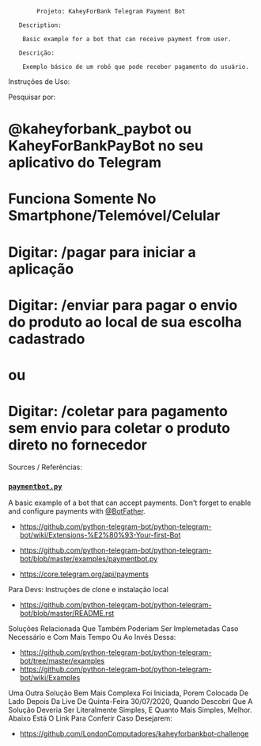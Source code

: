 
            Projeto: KaheyForBank Telegram Payment Bot 
       
       Description:
       
        Basic example for a bot that can receive payment from user.
       
       Descrição:

        Exemplo básico de um robô que pode receber pagamento do usuário.

Instruções de Uso:

Pesquisar por:
# @kaheyforbank_paybot ou KaheyForBankPayBot no seu aplicativo do Telegram
# Funciona Somente No Smartphone/Telemóvel/Celular
# Digitar: /pagar para iniciar a aplicação     
# Digitar: /enviar para pagar o envio do produto ao local de sua escolha cadastrado
# ou
# Digitar: /coletar para pagamento sem envio para coletar o produto direto no fornecedor

Sources / Referências:

### [`paymentbot.py`](https://github.com/python-telegram-bot/python-telegram-bot/blob/master/examples/paymentbot.py)
A basic example of a bot that can accept payments. Don't forget to enable and configure payments with [@BotFather](https://telegram.me/BotFather).

- https://github.com/python-telegram-bot/python-telegram-bot/wiki/Extensions-%E2%80%93-Your-first-Bot

- https://github.com/python-telegram-bot/python-telegram-bot/blob/master/examples/paymentbot.py

- https://core.telegram.org/api/payments


Para Devs: Instruções de clone e instalação local 

- https://github.com/python-telegram-bot/python-telegram-bot/blob/master/README.rst


Soluções Relacionada Que Também Poderiam Ser Implemetadas Caso Necessário e Com Mais Tempo Ou Ao Invés Dessa:

- https://github.com/python-telegram-bot/python-telegram-bot/tree/master/examples
- https://github.com/python-telegram-bot/python-telegram-bot/wiki/Examples


Uma Outra Solução Bem Mais Complexa Foi Iniciada, Porem Colocada De Lado Depois Da Live De Quinta-Feira 30/07/2020, Quando Descobri Que A Solução Deveria Ser Literalmente Simples, E Quanto Mais Simples, Melhor. Abaixo Está O Link Para Conferir Caso Desejarem:

- https://github.com/LondonComputadores/kaheyforbankbot-challenge

